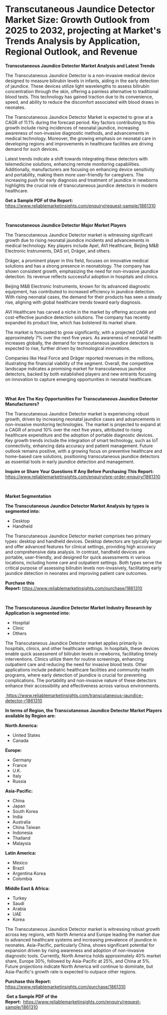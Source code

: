 <p><h1>Transcutaneous Jaundice Detector Market Size: Growth Outlook from 2025 to 2032, projecting at Market's Trends Analysis by Application, Regional Outlook, and Revenue</h1></p><p><strong>Transcutaneous Jaundice Detector Market Analysis and Latest Trends</strong></p>
<p><p>The Transcutaneous Jaundice Detector is a non-invasive medical device designed to measure bilirubin levels in infants, aiding in the early detection of jaundice. These devices utilize light wavelengths to assess bilirubin concentration through the skin, offering a painless alternative to traditional blood tests. This technology has gained traction due to its convenience, speed, and ability to reduce the discomfort associated with blood draws in neonates. </p><p>The Transcutaneous Jaundice Detector Market is expected to grow at a CAGR of 11.1% during the forecast period. Key factors contributing to this growth include rising incidences of neonatal jaundice, increasing awareness of non-invasive diagnostic methods, and advancements in medical technology. Moreover, the growing emphasis on neonatal care in developing regions and improvements in healthcare facilities are driving demand for such devices. </p><p>Latest trends indicate a shift towards integrating these detectors with telemedicine solutions, enhancing remote monitoring capabilities. Additionally, manufacturers are focusing on enhancing device sensitivity and portability, making them more user-friendly for caregivers. The increasing push for early diagnosis and treatment of jaundice in newborns highlights the crucial role of transcutaneous jaundice detectors in modern healthcare.</p></p>
<p><strong>Get a Sample PDF of the Report:&nbsp;</strong> <a href="https://www.reliablemarketinsights.com/enquiry/request-sample/1861310?utm_campaign=3532&utm_medium=2&utm_source=Github&utm_content=ia&utm_term=13042025&utm_id=transcutaneous-jaundice-detector">https://www.reliablemarketinsights.com/enquiry/request-sample/1861310</a></p>
<p>&nbsp;</p>
<p><strong>Transcutaneous Jaundice Detector Major Market Players</strong></p>
<p><p>The Transcutaneous Jaundice Detector market is witnessing significant growth due to rising neonatal jaundice incidents and advancements in medical technology. Key players include Apel, AVI Healthcare, Beijing M&B Electronic Instruments, DAS srl, Dräger, and others.</p><p>Dräger, a prominent player in this field, focuses on innovative medical solutions and has a strong presence in neonatology. The company has shown consistent growth, emphasizing the need for non-invasive jaundice detection. Its revenue reflects successful adoption in hospitals and clinics.</p><p>Beijing M&B Electronic Instruments, known for its advanced diagnostic equipment, has contributed to increased efficiency in jaundice detection. With rising neonatal cases, the demand for their products has seen a steady rise, aligning with global healthcare trends toward early diagnosis.</p><p>AVI Healthcare has carved a niche in the market by offering accurate and cost-effective jaundice detection solutions. The company has recently expanded its product line, which has bolstered its market share. </p><p>The market is forecasted to grow significantly, with a projected CAGR of approximately 7% over the next five years. As awareness of neonatal health increases globally, the demand for transcutaneous jaundice detectors is expected to rise, further driven by technological innovations. </p><p>Companies like Heal Force and Dräger reported revenues in the millions, illustrating the financial viability of the segment. Overall, the competitive landscape indicates a promising market for transcutaneous jaundice detectors, backed by both established players and new entrants focusing on innovation to capture emerging opportunities in neonatal healthcare.</p></p>
<p>&nbsp;</p>
<p><strong>What Are The Key Opportunities For Transcutaneous Jaundice Detector Manufacturers?</strong></p>
<p><p>The Transcutaneous Jaundice Detector market is experiencing robust growth, driven by increasing neonatal jaundice cases and advancements in non-invasive monitoring technologies. The market is projected to expand at a CAGR of around 10% over the next five years, attributed to rising healthcare expenditure and the adoption of portable diagnostic devices. Key growth trends include the integration of smart technology, such as IoT connectivity, enhancing data accuracy and patient management. Future outlook remains positive, with a growing focus on preventive healthcare and home-based care solutions, positioning transcutaneous jaundice detectors as essential tools in early jaundice detection and management.</p></p>
<p><strong>Inquire or Share Your Questions If Any Before Purchasing This Report:</strong> <a href="https://www.reliablemarketinsights.com/enquiry/pre-order-enquiry/1861310?utm_campaign=3532&utm_medium=2&utm_source=Github&utm_content=ia&utm_term=13042025&utm_id=transcutaneous-jaundice-detector">https://www.reliablemarketinsights.com/enquiry/pre-order-enquiry/1861310</a></p>
<p>&nbsp;</p>
<p><strong>Market Segmentation</strong></p>
<p><strong>The Transcutaneous Jaundice Detector Market Analysis by types is segmented into:</strong></p>
<p><ul><li>Desktop</li><li>Handheld</li></ul></p>
<p><p>The Transcutaneous Jaundice Detector market comprises two primary types: desktop and handheld devices. Desktop detectors are typically larger and offer advanced features for clinical settings, providing high accuracy and comprehensive data analysis. In contrast, handheld devices are portable, user-friendly, and designed for quick assessments in various locations, including home care and outpatient settings. Both types serve the critical purpose of assessing bilirubin levels non-invasively, facilitating early jaundice detection in neonates and improving patient care outcomes.</p></p>
<p><strong>Purchase this Report:&nbsp;</strong><a href="https://www.reliablemarketinsights.com/purchase/1861310?utm_campaign=3532&utm_medium=2&utm_source=Github&utm_content=ia&utm_term=13042025&utm_id=transcutaneous-jaundice-detector">https://www.reliablemarketinsights.com/purchase/1861310</a></p>
<p>&nbsp;</p>
<p><strong>The Transcutaneous Jaundice Detector Market Industry Research by Application is segmented into:</strong></p>
<p><ul><li>Hospital</li><li>Clinic</li><li>Others</li></ul></p>
<p><p>The Transcutaneous Jaundice Detector market applies primarily in hospitals, clinics, and other healthcare settings. In hospitals, these devices enable quick assessment of bilirubin levels in newborns, facilitating timely interventions. Clinics utilize them for routine screenings, enhancing outpatient care and reducing the need for invasive blood tests. Other applications include pediatric healthcare facilities and community health programs, where early detection of jaundice is crucial for preventing complications. The portability and non-invasive nature of these detectors enhance their accessibility and effectiveness across various environments.</p></p>
<p><a href="https://www.reliablemarketinsights.com/transcutaneous-jaundice-detector-r1861310?utm_campaign=3532&utm_medium=2&utm_source=Github&utm_content=ia&utm_term=13042025&utm_id=transcutaneous-jaundice-detector">&nbsp;https://www.reliablemarketinsights.com/transcutaneous-jaundice-detector-r1861310</a></p>
<p><strong>In terms of Region, the Transcutaneous Jaundice Detector Market Players available by Region are:</strong></p>
<p>
    <p> <strong> North America: </strong>
        <ul>
            <li>United States</li>
            <li>Canada</li>
        </ul>
        </p> 
    <p> <strong> Europe: </strong>
        <ul>
            <li>Germany</li>
            <li>France</li>
            <li>U.K.</li>
            <li>Italy</li>
            <li>Russia</li>
        </ul>
        </p> 
    <p> <strong> Asia-Pacific: </strong>
        <ul>
            <li>China</li>
            <li>Japan</li>
            <li>South Korea</li>
            <li>India</li>
            <li>Australia</li>
            <li>China Taiwan</li>
            <li>Indonesia</li>
            <li>Thailand</li>
            <li>Malaysia</li>
        </ul>
        </p> 
    <p> <strong> Latin America: </strong>
        <ul>
            <li>Mexico</li>
            <li>Brazil</li>
            <li>Argentina Korea</li>
            <li>Colombia</li>
        </ul>
        </p> 
    <p> <strong> Middle East & Africa: </strong>
        <ul>
            <li>Turkey</li>
            <li>Saudi</li>
            <li>Arabia</li>
            <li>UAE</li>
            <li>Korea</li>
        </ul>
    </p>
    </p>
<p><p>The Transcutaneous Jaundice Detector market is witnessing robust growth across key regions, with North America and Europe leading the market due to advanced healthcare systems and increasing prevalence of jaundice in neonates. Asia-Pacific, particularly China, shows significant potential for expansion driven by rising awareness and adoption of non-invasive diagnostic tools. Currently, North America holds approximately 40% market share, Europe 30%, followed by Asia-Pacific at 25%, and China at 5%. Future projections indicate North America will continue to dominate, but Asia-Pacific's growth rate is expected to outpace other regions.</p></p>
<p><strong>Purchase this Report: </strong><a href="https://www.reliablemarketinsights.com/purchase/1861310?utm_campaign=3532&utm_medium=2&utm_source=Github&utm_content=ia&utm_term=13042025&utm_id=transcutaneous-jaundice-detector">https://www.reliablemarketinsights.com/purchase/1861310</a></p>
<p>&nbsp;<strong>Get a Sample PDF of the Report:&nbsp;&nbsp;</strong><a href="https://www.reliablemarketinsights.com/enquiry/request-sample/1861310?utm_campaign=3532&utm_medium=2&utm_source=Github&utm_content=ia&utm_term=13042025&utm_id=transcutaneous-jaundice-detector">https://www.reliablemarketinsights.com/enquiry/request-sample/1861310</a></p>
<p><strong></strong></p>
<p><p></p><p></p><p></p></p>